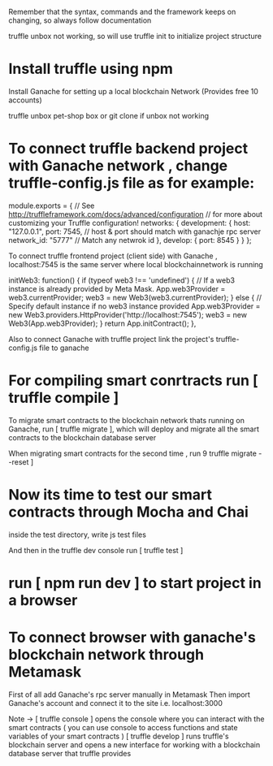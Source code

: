 Remember that the syntax, commands and the framework keeps on changing, so always follow documentation 


truffle unbox not working, so will use truffle init to initialize project structure
 

 

# Install truffle using npm 
   Install Ganache for setting up a local blockchain Network (Provides free 10 accounts) 
    
   truffle unbox pet-shop box or git clone if unbox not working 

# To connect truffle backend project with Ganache network , change truffle-config.js file as for example:

  module.exports = {
  // See <http://truffleframework.com/docs/advanced/configuration>
  // for more about customizing your Truffle configuration!
  networks: {
    development: {
      host: "127.0.0.1",
      port: 7545,         // host & port should match with ganachje rpc server 
      network_id: "5777" // Match any netwrok id
    },
    develop: {
      port: 8545
    }
  }
};

To connect truffle frontend project (client side) with Ganache ,  localhost:7545 is the same server where local blockchainnetwork is running


initWeb3: function() {
    if (typeof web3 !== 'undefined') {
      // If a web3 instance is already provided by Meta Mask.
      App.web3Provider = web3.currentProvider;
      web3 = new Web3(web3.currentProvider);
    } else {
      // Specify default instance if no web3 instance provided
      App.web3Provider = new Web3.providers.HttpProvider('http://localhost:7545');
      web3 = new Web3(App.web3Provider);
    }
    return App.initContract();
  },

Also to connect Ganache with truffle project link the project's truffle-config.js file to ganache 


# For compiling smart conrtracts run [ truffle compile ]

   To migrate smart contracts to the blockchain network thats running on Ganache, run [ truffle migrate ], which will deploy and migrate  all the smart contracts to the blockchain database server 

   When migrating smart contracts for the second time , run 9 truffle migrate --reset ]
# Now its time to test our smart contracts through Mocha and Chai 

   inside the test directory, write js test files 

   And then in the truffle dev console run [ truffle test ]

# run [ npm run dev ] to start project in a browser

  

# To connect browser with ganache's blockchain network through Metamask 

   First of all add Ganache's rpc server manually in Metamask 
   Then import Ganache's account and connect it to the site i.e. localhost:3000



Note -> [ truffle console ] opens the console where you can interact with the smart contracts ( you can use console to access functions and state variables of your smart contracts )
[ truffle develop ] runs truffle's blockchain server and opens a new interface for working with a blockchain database server that truffle provides 











